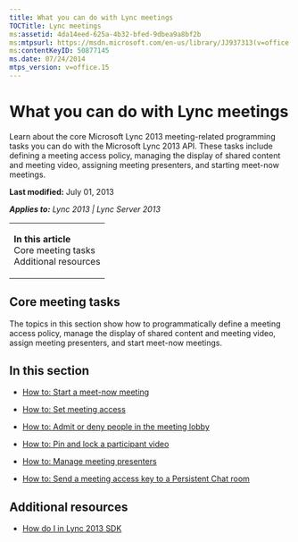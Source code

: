 ```yaml
---
title: What you can do with Lync meetings
TOCTitle: Lync meetings
ms:assetid: 4da14eed-625a-4b32-bfed-9dbea9a8bf2b
ms:mtpsurl: https://msdn.microsoft.com/en-us/library/JJ937313(v=office.15)
ms:contentKeyID: 50877145
ms.date: 07/24/2014
mtps_version: v=office.15
---
```


# What you can do with Lync meetings

Learn about the core Microsoft Lync 2013 meeting-related programming tasks you can do with the Microsoft Lync 2013 API. These tasks include defining a meeting access policy, managing the display of shared content and meeting video, assigning meeting presenters, and starting meet-now meetings.

**Last modified:** July 01, 2013

***Applies to:** Lync 2013 | Lync Server 2013*

<table>
<colgroup>
<col style="width: 100%" />
</colgroup>
<tbody>
<tr class="odd">
<td><p><strong>In this article</strong><br />
Core meeting tasks<br />
Additional resources</p></td>
</tr>
</tbody>
</table>

## Core meeting tasks

The topics in this section show how to programmatically define a meeting access policy, manage the display of shared content and meeting video, assign meeting presenters, and start meet-now meetings.

## In this section

  - [How to: Start a meet-now meeting](how-to-start-a-meet-now-meeting.md)

  - [How to: Set meeting access](how-to-set-meeting-access.md)

  - [How to: Admit or deny people in the meeting lobby](how-to-admit-or-deny-people-in-the-meeting-lobby.md)

  - [How to: Pin and lock a participant video](how-to-pin-and-lock-a-participant-video.md)

  - [How to: Manage meeting presenters](how-to-manage-meeting-presenters.md)

  - [How to: Send a meeting access key to a Persistent Chat room](how-to-send-a-meeting-access-key-to-a-persistent-chat-room.md)

## Additional resources

  - [How do I in Lync 2013 SDK](how-do-i-in-lync-2013-sdk.md)

